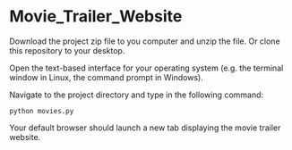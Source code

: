 # Movie_Trailer_Website
Download the project zip file to you computer and unzip the file. Or clone this
repository to your desktop.

Open the text-based interface for your operating system (e.g. the terminal
window in Linux, the command prompt in Windows).

Navigate to the project directory and type in the following command:

```bash(or)terminal
python movies.py
```

Your default browser should launch a new tab displaying the movie trailer website.
